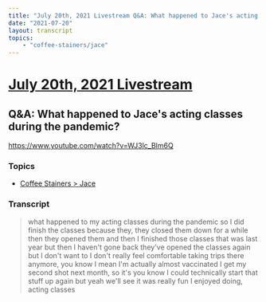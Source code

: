 ```yaml
---
title: "July 20th, 2021 Livestream Q&A: What happened to Jace's acting classes during the pandemic?"
date: "2021-07-20"
layout: transcript
topics:
    - "coffee-stainers/jace"
---
```

# [July 20th, 2021 Livestream](../2021-07-20.md)
## Q&A: What happened to Jace's acting classes during the pandemic?
https://www.youtube.com/watch?v=WJ3lc_Blm6Q

### Topics
* [Coffee Stainers > Jace](../topics/coffee-stainers/jace.md)

### Transcript

> what happened to my acting classes during the pandemic so I did finish the classes because they, they closed them down for a while then they opened them and then I finished those classes that was last year but then I haven't gone back they've opened the classes again but I don't want to I don't really feel comfortable taking trips there anymore, you know I mean I'm actually almost vaccinated I get my second shot next month, so it's you know I could technically start that stuff up again but yeah we'll see it was really fun I enjoyed doing, acting classes

